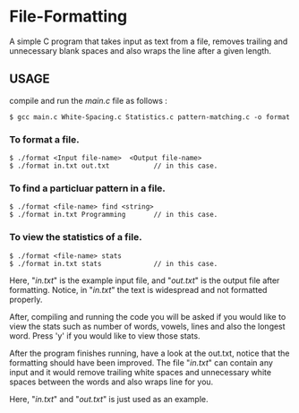 # File-Formatting
A simple C program that takes input as text from a file, removes trailing and unnecessary blank spaces and also wraps the line after a given length.

## USAGE
compile and run the _main.c_ file as follows :
```
$ gcc main.c White-Spacing.c Statistics.c pattern-matching.c -o format
```
### To format a file.
```
$ ./format <Input file-name>  <Output file-name>
$ ./format in.txt out.txt           // in this case.
```
### To find a particluar pattern in a file.
```
$ ./format <file-name> find <string>
$ ./format in.txt Programming       // in this case.
```
### To view the statistics of a file.
```
$ ./format <file-name> stats
$ ./format in.txt stats             // in this case.
```

Here, "_in.txt_" is the example input file, and "_out.txt_" is the output file after formatting. Notice, in "_in.txt_" the text is widespread and not formatted properly.

After, compiling and running the code you will be asked if you would like to view the stats such as number of words, vowels, lines and also the longest word.
Press 'y' if you would like to view those stats.

After the program finishes running, have a look at the out.txt, notice that the formatting should have been improved. The file "_in.txt_" can contain any input and it would remove trailing white spaces and unnecessary white spaces between the words and also wraps line for you.

Here, "_in.txt_" and "_out.txt_" is just used as an example.
